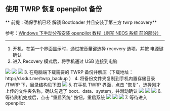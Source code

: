 ## 使用 TWRP 恢复 openpilot 备份

** 前提：确保手机已经 解锁 Bootloader 并且安装了第三方 twrp recovery**  

参考：[Windows 下手动分布安装 openpilot 教程（刷写 NEOS 系统 前的部分）](how_to_flash_openpilot_on_windows_step_by_step.md)

-----------

1. 开机，在第一个界面显示时，通过按音量键选择 recovery 选项，并按 电源键确认
2. 进入 Recovery 模式后，将手机通过 USB 连接到电脑    
<img src="/files/twrp_1.jpg" class="max-h-300" />
<img src="/files/twrp_2.jpg" class="max-h-300" />
<img src="/files/twrp_3.jpg" class="max-h-300" />
3. 在电脑端下载需要的 TWRP 备份并解压（下载地址：http://d.sdut.me/twrp_backup ）
4. 将备份文件夹复制到手机内置存储目录 /TWRP 下，目录结构见下图    
<img src="/files/twrp_0.png" class="max-h-300" />
5. 在手机 TWRP 界面，点击 "恢复"，选择刚才上传的文件夹名称，确认勾选了 boot、data、system，并滑动确认      
<img src="/files/twrp_3.jpg" class="max-h-300" />
<img src="/files/twrp_4.jpg" class="max-h-300" />
<img src="/files/twrp_5.jpg" class="max-h-300" />
6. 等待刷机完成后，点击 "重启系统" 按钮，重启系统    
<img src="/files/twrp_6.jpg" class="max-h-300" />
<img src="/files/twrp_7.jpg" class="max-h-300" />
<img src="/files/twrp_8.jpg" class="max-h-300" />
7. 等待进入 openpilot
